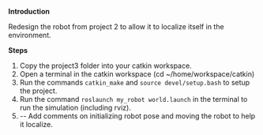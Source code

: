 **Introduction**

Redesign the robot from project 2 to allow it to localize itself in the environment.

**Steps**
1. Copy the project3 folder into your catkin workspace.
2. Open a terminal in the catkin workspace (cd ~/home/workspace/catkin)
3. Run the commands ```catkin_make``` and ```source devel/setup.bash``` to setup the project.
4. Run the command ```roslaunch my_robot world.launch``` in the terminal to run the simulation (including rviz).
5. --
Add comments on initializing robot pose and moving the robot to help it localize.
